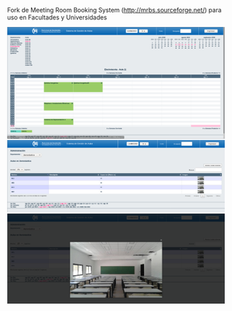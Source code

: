 Fork de Meeting Room Booking System (http://mrbs.sourceforge.net/) para uso en Facultades y Universidades

![screenshoot1](doc/ss/1.png)
![screenshoot2](doc/ss/2.png)
![screenshoot3](doc/ss/3.png)
